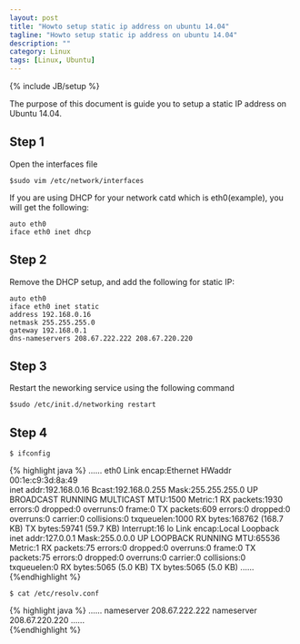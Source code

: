 ```yaml
---
layout: post
title: "Howto setup static ip address on ubuntu 14.04"
tagline: "Howto setup static ip address on ubuntu 14.04"
description: ""
category: Linux 
tags: [Linux, Ubuntu]
---
```

{% include JB/setup %}

The purpose of this document is guide you to setup a static IP address on Ubuntu 14.04.

## Step 1

Open the interfaces file

	$sudo vim /etc/network/interfaces

If you are using DHCP for your network catd which is eth0(example), you will get the following:

	auto eth0
	iface eth0 inet dhcp

## Step 2

Remove the DHCP setup, and add the following for static IP:

	auto eth0
	iface eth0 inet static
	address 192.168.0.16
	netmask 255.255.255.0
	gateway 192.168.0.1
	dns-nameservers 208.67.222.222 208.67.220.220

## Step 3

Restart the neworking service using the following command

	$sudo /etc/init.d/networking restart


## Step 4

	$ ifconfig

{% highlight java %}
......
eth0      Link encap:Ethernet  HWaddr 00:1e:c9:3d:8a:49  
          inet addr:192.168.0.16  Bcast:192.168.0.255  Mask:255.255.255.0
          UP BROADCAST RUNNING MULTICAST  MTU:1500  Metric:1
          RX packets:1930 errors:0 dropped:0 overruns:0 frame:0
          TX packets:609 errors:0 dropped:0 overruns:0 carrier:0
          collisions:0 txqueuelen:1000 
          RX bytes:168762 (168.7 KB)  TX bytes:59741 (59.7 KB)
          Interrupt:16 
lo        Link encap:Local Loopback  
          inet addr:127.0.0.1  Mask:255.0.0.0
          UP LOOPBACK RUNNING  MTU:65536  Metric:1
          RX packets:75 errors:0 dropped:0 overruns:0 frame:0
          TX packets:75 errors:0 dropped:0 overruns:0 carrier:0
          collisions:0 txqueuelen:0 
          RX bytes:5065 (5.0 KB)  TX bytes:5065 (5.0 KB)
......
{%endhighlight %}


	$ cat /etc/resolv.conf 

{% highlight java %}
......
nameserver 208.67.222.222
nameserver 208.67.220.220
......	
{%endhighlight %}
